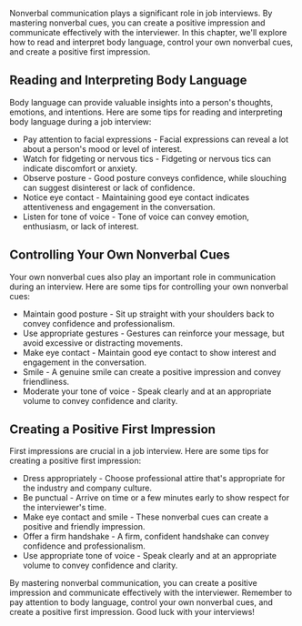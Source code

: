 
Nonverbal communication plays a significant role in job interviews. By mastering nonverbal cues, you can create a positive impression and communicate effectively with the interviewer. In this chapter, we'll explore how to read and interpret body language, control your own nonverbal cues, and create a positive first impression.

Reading and Interpreting Body Language
--------------------------------------

Body language can provide valuable insights into a person's thoughts, emotions, and intentions. Here are some tips for reading and interpreting body language during a job interview:

* Pay attention to facial expressions - Facial expressions can reveal a lot about a person's mood or level of interest.
* Watch for fidgeting or nervous tics - Fidgeting or nervous tics can indicate discomfort or anxiety.
* Observe posture - Good posture conveys confidence, while slouching can suggest disinterest or lack of confidence.
* Notice eye contact - Maintaining good eye contact indicates attentiveness and engagement in the conversation.
* Listen for tone of voice - Tone of voice can convey emotion, enthusiasm, or lack of interest.

Controlling Your Own Nonverbal Cues
-----------------------------------

Your own nonverbal cues also play an important role in communication during an interview. Here are some tips for controlling your own nonverbal cues:

* Maintain good posture - Sit up straight with your shoulders back to convey confidence and professionalism.
* Use appropriate gestures - Gestures can reinforce your message, but avoid excessive or distracting movements.
* Make eye contact - Maintain good eye contact to show interest and engagement in the conversation.
* Smile - A genuine smile can create a positive impression and convey friendliness.
* Moderate your tone of voice - Speak clearly and at an appropriate volume to convey confidence and clarity.

Creating a Positive First Impression
------------------------------------

First impressions are crucial in a job interview. Here are some tips for creating a positive first impression:

* Dress appropriately - Choose professional attire that's appropriate for the industry and company culture.
* Be punctual - Arrive on time or a few minutes early to show respect for the interviewer's time.
* Make eye contact and smile - These nonverbal cues can create a positive and friendly impression.
* Offer a firm handshake - A firm, confident handshake can convey confidence and professionalism.
* Use appropriate tone of voice - Speak clearly and at an appropriate volume to convey confidence and clarity.

By mastering nonverbal communication, you can create a positive impression and communicate effectively with the interviewer. Remember to pay attention to body language, control your own nonverbal cues, and create a positive first impression. Good luck with your interviews!
